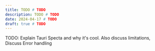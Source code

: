 ```yaml
---
title: TODO # TODO
description: TODO # TODO
date: 2024-04-17 # TODO
draft: true # TODO
---
```


TODO: Explain Tauri Specta and why it's cool. Also discuss limitations, Discuss Error handling